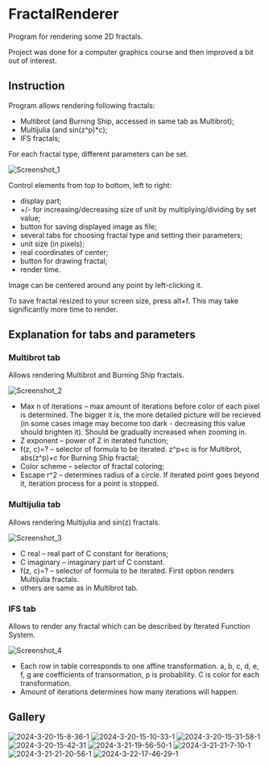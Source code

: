 # FractalRenderer
Program for rendering some 2D fractals.

Project was done for a computer graphics course and then improved a bit out of interest.

## Instruction
Program allows rendering following fractals:
- Multibrot (and Burning Ship, accessed in same tab as Multibrot);
- Multijulia (and sin(z^p)*c);
- IFS fractals;

For each fractal type, different parameters can be set.

![Screenshot_1](https://github.com/Koltrass/UltrabasicFractalRenderer/assets/174179522/9bf18fcc-2e56-4cff-b0c8-e1b48f7aeba1)

Control elements from top to bottom, left to right:
- display part;
- +/- for increasing/decreasing size of unit by multiplying/dividing by set value;
- button for saving displayed image as file;
- several tabs for choosing fractal type and setting their parameters;
- unit size (in pixels);
- real coordinates of center;
- button for drawing fractal;
- render time.

Image can be centered around any point by left-clicking it.

To save fractal resized to your screen size, press alt+f. This may take significantly more time to render. 
## Explanation for tabs and parameters

### Multibrot tab
Allows rendering Multibrot and Burning Ship fractals.

![Screenshot_2](https://github.com/Koltrass/UltrabasicFractalRenderer/assets/174179522/0c9a9b7e-ed7f-4110-a445-581cf3e71b36)

- Max n of iterations – max amount of iterations before color of each pixel is determined. The bigger it is, the more detailed picture will be recieved (in some cases image may become too dark - decreasing this value should brighten it).  Should be gradually increased when zooming in.
- Z exponent – power of Z in iterated function;
- f(z, c)=? – selector of formula to be iterated. z^p+c is for Multibrot, abs(z^p)+c for Burning Ship fractal;
- Color scheme – selector of fractal coloring;
- Escape r^2 – determines radius of a circle. If iterated point goes beyond it, iteration process for a point is stopped.
### Multijulia tab
Allows rendering Multijulia and sin(z) fractals.

![Screenshot_3](https://github.com/Koltrass/UltrabasicFractalRenderer/assets/174179522/413d4654-b8a9-4685-8cc4-31045ac68cd9)

- C real – real part of C constant for iterations;
- C imaginary – imaginary part of C constant.
- f(z, c)=? – selector of formula to be iterated. First option renders Multijulia fractals.
- others are same as in Multibrot tab.
### IFS tab
Allows to render any fractal which can be described by Iterated Function System.

![Screenshot_4](https://github.com/Koltrass/UltrabasicFractalRenderer/assets/174179522/8790f746-0fee-41d1-bc0c-569cb4907b2b)

- Each row in table corresponds to one affine transformation. a, b, c, d, e, f, g are coefficients of transormation, p is probability. C is color for each transformation.
- Amount of iterations determines how many iterations will happen.
## Gallery
![2024-3-20-15-8-36-1](https://github.com/Koltrass/UltrabasicFractalRenderer/assets/174179522/e9d3c0ff-6ff2-4afa-af61-2b98acfcf10c)
![2024-3-20-15-10-33-1](https://github.com/Koltrass/UltrabasicFractalRenderer/assets/174179522/7a415117-bc8d-4773-acaf-c8803b05ff2f)
![2024-3-20-15-31-58-1](https://github.com/Koltrass/UltrabasicFractalRenderer/assets/174179522/6dcba8fd-ef26-4f45-ad06-49780fdb2b76)
![2024-3-20-15-42-31](https://github.com/Koltrass/UltrabasicFractalRenderer/assets/174179522/efcbb0a4-a5db-43a9-b617-d9067bf0a32f)
![2024-3-21-19-56-50-1](https://github.com/Koltrass/UltrabasicFractalRenderer/assets/174179522/8893707e-a6a8-492b-a054-73f72835008b)
![2024-3-21-21-7-10-1](https://github.com/Koltrass/UltrabasicFractalRenderer/assets/174179522/d24e7707-f863-4e4c-8813-ecda3ce0cd20)
![2024-3-21-21-20-56-1](https://github.com/Koltrass/UltrabasicFractalRenderer/assets/174179522/fbd63257-08c4-43d1-a58b-bc158e78cfda)
![2024-3-22-17-46-29-1](https://github.com/Koltrass/UltrabasicFractalRenderer/assets/174179522/046c2edf-ac4e-4a68-84b3-86ef998cd78c)
